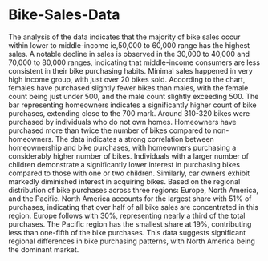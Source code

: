 # Bike-Sales-Data 
The analysis of the data indicates that the majority of bike sales occur within lower to middle-income ie,50,000 to 60,000 range has the highest sales. A notable decline in sales is observed in the 30,000 to 40,000 and 70,000 to 80,000 ranges, indicating that middle-income consumers are less consistent in their bike purchasing habits. Minimal sales happened in very high income group, with just over 20 bikes sold. According to the chart, females have purchased slightly fewer bikes than males, with the female count being just under 500, and the male count slightly exceeding 500.
The bar representing homeowners indicates a significantly higher count of bike purchases, extending close to the 700 mark. Around 310-320 bikes were purchased by individuals who do not own homes. Homeowners have purchased more than twice the number of bikes compared to non-homeowners. The data indicates a strong correlation between homeownership and bike purchases, with homeowners purchasing a considerably higher number of bikes.
Individuals with a larger number of children demonstrate a significantly lower interest in purchasing bikes compared to those with one or two children. Similarly, car owners exhibit markedly diminished interest in acquiring bikes.
Based on the regional distribution of bike purchases across three regions: Europe, North America, and the Pacific. North America accounts for the largest share with 51% of purchases, indicating that over half of all bike sales are concentrated in this region. Europe follows with 30%, representing nearly a third of the total purchases. The Pacific region has the smallest share at 19%, contributing less than one-fifth of the bike purchases. This data suggests significant regional differences in bike purchasing patterns, with North America being the dominant market.
